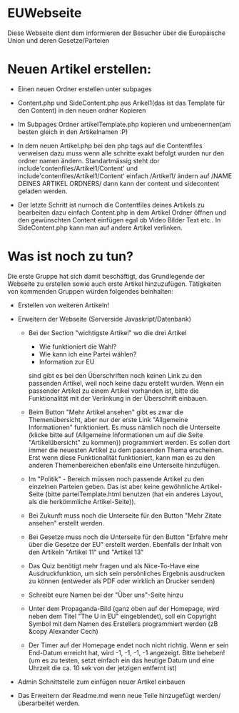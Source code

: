 # EUWebseite
Diese Webseite dient dem informieren der Besucher über die Europäische Union und deren Gesetze/Parteien

# Neuen Artikel erstellen:
* Einen neuen Ordner erstellen unter subpages

* Content.php und SideContent.php aus Arikel1(das ist das Template für den Content) in den neuen ordner Kopieren

* Im Subpages Ordner artikelTemplate.php kopieren und umbenennen(am besten gleich in den Artikelnamen :P)

* In dem neuen Artikel.php bei den php tags auf die Contentfiles verweisen dazu muss wenn alle schritte exakt befolgt wurden nur den ordner namen ändern. Standartmässig steht dor include'contenfiles/Artikel1/Content' und include'contenfiles/Artikel1/Content' einfach /Artikel1/ ändern auf /NAME DEINES ARTIKEL ORDNERS/ dann kann der content und sidecontent geladen werden.

* Der letzte Schritt ist nurnoch die Contentfiles deines Artikels zu bearbeiten dazu einfach Content.php in dem Artikel Ordner öffnen und den gewünschten Content einfügen egal ob Video Bilder Text etc.. In SideContent.php kann man auf andere Artikel verlinken.

# Was ist noch zu tun?
Die erste Gruppe hat sich damit beschäftigt, das Grundlegende der Webseite zu erstellen sowie auch erste Artikel hinzuzufügen. Tätigkeiten von kommenden Gruppen würden folgendes beinhalten:

* Erstellen von weiteren Artikeln!

* Erweitern der Webseite (Serverside Javaskript/Datenbank)
  * Bei der Section "wichtigste Artikel" wo die drei Artikel
    * Wie funktioniert die Wahl?
    * Wie kann ich eine Partei wählen?
    * Information zur EU

    sind gibt es bei den Überschriften noch keinen Link zu den passenden Artikel, weil noch keine dazu erstellt wurden. Wenn ein passender Artikel zu einem Artikel vorhanden ist, bitte die Funktionalität mit der Verlinkung in der Überschrift einbauen.

  * Beim Button "Mehr Artikel ansehen" gibt es zwar die Themenübersicht, aber nur der erste Link "Allgemeine Informationen" funktioniert. Es muss nämlich noch die Unterseite (klicke bitte auf (Allgemeine Informationen um auf die Seite "Artikelübersicht" zu kommen)) programmiert werden. Es sollen dort immer die neuesten Artikel zu dem passenden Thema erscheinen. Erst wenn diese Funktionalität funktioniert, kann man es zu den anderen Themenbereichen ebenfalls eine Unterseite hinzufügen.

  * Im "Politik" - Bereich müssen noch passende Artikel zu den einzelnen Parteien geben. Das ist aber keine gewöhnliche Artikel-Seite (bitte parteiTemplate.html benutzen (hat ein anderes Layout, als die herkömmliche Artikel-Seite)).

  * Bei Zukunft muss noch die Unterseite für den Button "Mehr Zitate ansehen" erstellt werden.

  * Bei Gesetze muss noch die Unterseite für den Button "Erfahre mehr über die Gesetze der EU" erstellt werden. Ebenfalls der Inhalt von den Artikeln "Artikel 11" und "Artikel 13"

  * Das Quiz benötigt mehr fragen und als Nice-To-Have eine Ausdruckfunktion, um sich sein persönliches Ergebnis ausdrucken zu können (entweder als PDF oder wirklich an Drucker senden)

  * Schreibt eure Namen bei der "Über uns"-Seite hinzu

  * Unter dem Propaganda-Bild (ganz oben auf der Homepage, wird neben dem Titel "The U in EU" eingeblendet), soll ein Copyright Symbol mit dem Namen des Erstellers programmiert werden (zB &copy Alexander Cech)

  * Der Timer auf der Homepage endet noch nicht richtig. Wenn er sein End-Datum erreicht hat, wird -1, -1, -1, -1 angezeigt. Bitte beheben! (um es zu testen, setzt einfach ein das heutige Datum und eine Uhrzeit die ca. 10 sek von der jetzigen entfernt ist)

* Admin Schnittstelle zum einfügen neuer Artikel einbauen

* Das Erweitern der Readme.md wenn neue Teile hinzugefügt werden/überarbeitet werden.
